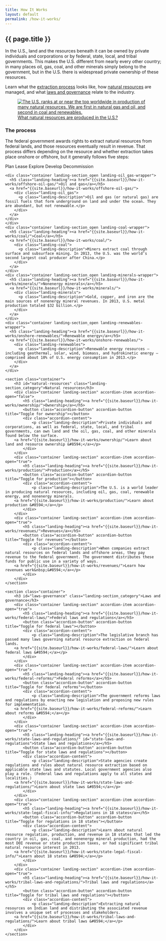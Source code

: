 ```yaml
---
title: How It Works
layout: default
permalink: /how-it-works/
---
```


<section class="slab-delta">
  <div class="container-outer landing-section_top">
    <div class="container-left-8 hero">
      <h1>{{ page.title }}</h1>
      <p class="hero-description">In the U.S., land and the resources beneath it can be owned by private individuals and corporations or by federal, state, local, and tribal governments. This makes the U.S. different from nearly every other country; in many places oil, gas, coal, and other minerals simply belong to the government, but in the U.S. there is widespread private ownership of these resources.</p>
      <p class="hero-description">Learn what the <a href="#process">extraction process</a> looks like, how <a href="#natural-resources">natural resources</a> are managed, and what <a href="#laws-governance">laws and governance</a> relate to the industry.</p>
    </div>
    <div class="container-right-4 hero-right">
      <div class="hero-right_square">
        <figure>
          <a href="{{site.baseurl}}/how-it-works/production/">
            <img class="hero-right_image" src="{{ site.baseurl }}/img/howitworks-landing-intro.png" alt="The U.S. ranks at or near the top worldwide in production of many natural resources. We are first in natural gas and oil, and second in coal and renewables.">
          </a>
          <figcaption class="hero-right_caption"><a href="{{site.baseurl}}/how-it-works/production/" class="link-alpha">What natural resources are produced in the U.S.?</a></figcaption>
        </figure>
      </div>
    </div>
  </div>
</section>

<section accordion class="container-outer landing-wrapper">
  <section class="container">
    <h3 id="process" class="landing-section_category">The process</h3>
    <div class="container landing-section_open overview">
      <p>The federal government awards rights to extract natural resources from federal lands, and those resources eventually result in revenue. That process differs depending on the resource and whether extraction takes place onshore or offshore, but it generally follows five steps:</p>
      <p class="para-lg landing-steps">
        <span>Plan <icon class="icon-chevron-lg"></icon></span>
        <span>Lease <icon class="icon-chevron-lg"></icon></span>
        <span>Explore <icon class="icon-chevron-lg"></icon></span>
        <span>Develop <icon class="icon-chevron-lg"></icon></span>
        <span>Decommission</span>
      </p>
    </div>

    <div class="container landing-section_open landing-oil_gas-wrapper">
      <h5 class="landing-heading"><a href="{{site.baseurl}}/how-it-works/offshore-oil-gas/">Oil and gas</a></h5>
      <a href="{{site.baseurl}}/how-it-works/offshore-oil-gas/">
        <div class="landing-oil_gas">
          <p class="landing-description">Oil and gas (or natural gas) are fossil fuels that form underground on land and under the ocean. They are abundant, but not renewable.</p>
        </div>
      </a>
    </div>
    </div>
    <div class="container landing-section_open landing-coal-wrapper">
      <h5 class="landing-heading"><a href="{{site.baseurl}}/how-it-works/coal/">Coal</a></h5>
      <a href="{{site.baseurl}}/how-it-works/coal/">
        <div class="landing-coal">
          <p class="landing-description">Miners extract coal through surface and subsurface mining. In 2013, the U.S. was the world’s second largest coal producer after China.</p>
        </div>
      </a>
    </div>
    <div class="container landing-section_open landing-minerals-wrapper">
      <h5 class="landing-heading"><a href="{{site.baseurl}}/how-it-works/minerals/">Nonenergy minerals</a></h5>
      <a href="{{site.baseurl}}/how-it-works/minerals/">
        <div class="landing-minerals">
          <p class="landing-description">Gold, copper, and iron are the main sources of nonenergy mineral revenues. In 2013, U.S. metal production totaled $32 billion.</p>
        </div>
      </a>
    </div>
    <div class="container landing-section_open landing-renewables-wrapper">
      <h5 class="landing-heading"><a href="{{site.baseurl}}/how-it-works/onshore-renewables/">Renewable energy</a></h5>
      <a href="{{site.baseurl}}/how-it-works/onshore-renewables/">
        <div class="landing-renewables">
          <p class="landing-description">Renewable energy resources — including geothermal, solar, wind, biomass, and hydrokinetic energy — comprised about 10% of U.S. energy consumption in 2013.</p>
        </div>
      </a>
    </div>
  </section>

	<section class="container">
		<h3 id="natural-resources" class="landing-section_category">Natural resources</h3>
		<div class="container landing-section" accordion-item accordion-open="false">
			<h5 class="landing-heading"><a href="{{site.baseurl}}/how-it-works/ownership/">Ownership</a></h5>
			<button class="accordion-button" accordion-button title="Toggle for ownership"></button>
			<div class="accordion-content">
				<p class="landing-description">Private individuals and corporations, as well as federal, state, local, and tribal governments, can own land and the oil, gas, coal, and other minerals found below the surface.
        <a href="{{site.baseurl}}/how-it-works/ownership/">Learn about land and resource ownership &#8594;</a></p>
			</div>
		</div>
		<div class="container landing-section" accordion-item accordion-open="true">
			<h5 class="landing-heading"><a href="{{site.baseurl}}/how-it-works/production/">Production</a></h5>
			<button class="accordion-button" accordion-button title="Toggle for production"></button>
			<div class="accordion-content">
				<p class="landing-description">The U.S. is a world leader in producing natural resources, including oil, gas, coal, renewable energy, and nonenergy minerals.
        <a href="{{site.baseurl}}/how-it-works/production/">Learn about production &#8594;</a></p>
			</div>
		</div>
		<div class="container landing-section" accordion-item accordion-open="true">
			<h5 class="landing-heading"><a href="{{site.baseurl}}/how-it-works/revenues/">Revenues</a></h5>
			<button class="accordion-button" accordion-button title="Toggle for revenues"></button>
			<div class="accordion-content">
				<p class="landing-description">When companies extract natural resources on federal lands and offshore areas, they pay revenue to the federal government. The government distributes these funds for public use in a variety of ways.
        <a href="{{site.baseurl}}/how-it-works/revenues/">Learn how revenues work&nbsp;&#8594;</a></p>
			</div>
		</div>
	</section>

	<section class="container">
		<h3 id="laws-governance" class="landing-section_category">Laws and governance</h3>
		<div class="container landing-section" accordion-item accordion-open="true">
			<h5 class="landing-heading"><a href="{{site.baseurl}}/how-it-works/federal-laws/">Federal laws and regulations</a></h5>
			<button class="accordion-button" accordion-button title="Toggle for federal laws"></button>
			<div class="accordion-content">
				<p class="landing-description">The legislative branch has passed many laws governing natural resource extraction on federal lands.
        <a href="{{site.baseurl}}/how-it-works/federal-laws/">Learn about federal laws &#8594;</a></p>
			</div>
		</div>
		<div class="container landing-section" accordion-item accordion-open="true">
			<h5 class="landing-heading"><a href="{{site.baseurl}}/how-it-works/federal-reforms/">Federal reforms</a></h5>
			<button class="accordion-button" accordion-button title="Toggle for federal reforms"></button>
			<div class="accordion-content">
				<p class="landing-description">The government reforms laws and regulations by enacting new legislation and proposing new rules for implementation.
        <a href="{{site.baseurl}}/how-it-works/federal-reforms/">Learn about reforms &#8594;</a></p>
			</div>
		</div>
		<div class="container landing-section" accordion-item accordion-open="true">
			<h5 class="landing-heading"><a href="{{site.baseurl}}/how-it-works/state-laws-and-regulations/" id="state-laws-and-regulations">State laws and regulations</a></h5>
			<button class="accordion-button" accordion-button title="Toggle for state laws and regulations"></button>
			<div class="accordion-content">
				<p class="landing-description">State agencies create regulations and rules about natural resource extraction based on applicable state laws and statutes. Local government agencies also play a role. (Federal laws and regulations apply to all states and localities.)
        <a href="{{site.baseurl}}/how-it-works/state-laws-and-regulations/">Learn about state laws &#8594;</a></p>
			</div>
		</div>
		<div class="container landing-section" accordion-item accordion-open="true">
			<h5 class="landing-heading"><a href="{{site.baseurl}}/how-it-works/state-legal-fiscal-info/">Regulations in 18 states</a></h5>
			<button class="accordion-button" accordion-button title="Toggle for regulations in 18 states"></button>
			<div class="accordion-content">
				<p class="landing-description">Learn about natural resource regulation, production, and revenue in 18 states that led the country in oil, gas, coal, and nonenergy mineral production, had the most DOI revenue or state production taxes, or had significant tribal natural resource interest in 2013.
        <a href="{{site.baseurl}}/how-it-works/state-legal-fiscal-info/">Learn about 18 states &#8594;</a></p>
			</div>
		</div>
		<div class="container landing-section" accordion-item accordion-open="true">
			<h5 class="landing-heading"><a href="{{site.baseurl}}/how-it-works/tribal-laws-and-regulations/">Tribal laws and regulations</a></h5>
			<button class="accordion-button" accordion-button title="Toggle for tribal laws and regulations"></button>
			<div class="accordion-content">
				<p class="landing-description">Extracting natural resources on Indian land and distributing the associated revenue involves a unique set of processes and stakeholders.
        <a href="{{site.baseurl}}/how-it-works/tribal-laws-and-regulations/">Learn about tribal laws &#8594;</a></p>
			</div>
		</div>
	</section>
</section>

<!-- Accordion -->
<script src="{{ site.baseurl }}/js/components/accordion.js"></script>
